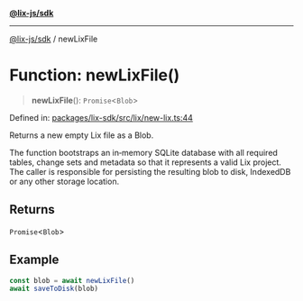 [**@lix-js/sdk**](../README.md)

***

[@lix-js/sdk](../README.md) / newLixFile

# Function: newLixFile()

> **newLixFile**(): `Promise`\<`Blob`\>

Defined in: [packages/lix-sdk/src/lix/new-lix.ts:44](https://github.com/opral/monorepo/blob/affb4c9a3f726a3aa66c498084ff5c7f09d2d503/packages/lix-sdk/src/lix/new-lix.ts#L44)

Returns a new empty Lix file as a Blob.

The function bootstraps an in‑memory SQLite database with all
required tables, change sets and metadata so that it represents
a valid Lix project. The caller is responsible for persisting the
resulting blob to disk, IndexedDB or any other storage location.

## Returns

`Promise`\<`Blob`\>

## Example

```ts
const blob = await newLixFile()
await saveToDisk(blob)
```
